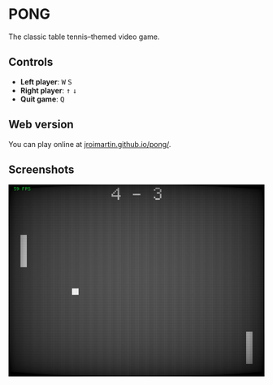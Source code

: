 # PONG

The classic table tennis–themed video game.

## Controls

- **Left player**: <kbd>W</kbd> <kbd>S</kbd>
- **Right player**: <kbd>↑</kbd> <kbd>↓</kbd>
- **Quit game**: <kbd>Q</kbd>

## Web version

You can play online at [jroimartin.github.io/pong/].

## Screenshots

<p align="center"><img alt="screenshot" src="/images/screenshot.png"></p>


[jroimartin.github.io/pong/]: https://jroimartin.github.io/pong/
